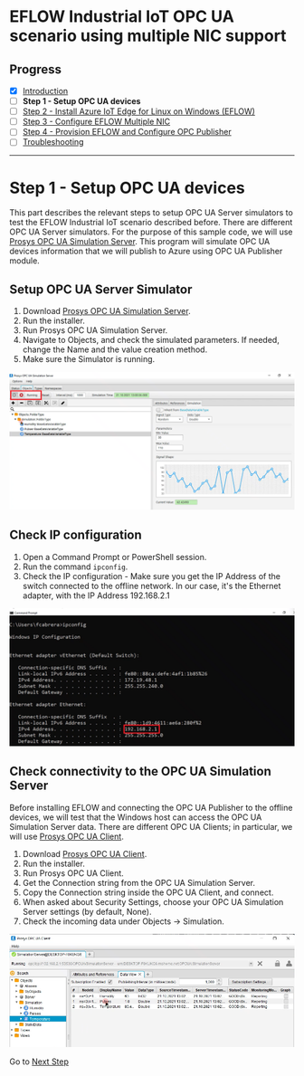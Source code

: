 # EFLOW Industrial IoT OPC UA scenario using multiple NIC support
## Progress

- [x] [Introduction](../README.md)  
- [ ] **Step 1 - Setup OPC UA devices** 
- [ ] [Step 2 - Install Azure IoT Edge for Linux on Windows (EFLOW)](./Install%20Azure%20IoT%20Edge%20for%20Linux%20on%20Windows.MD)  
- [ ] [Step 3 - Configure EFLOW Multiple NIC](./Configure%20EFLOW%20Multiple%20NIC.MD)  
- [ ] [Step 4 - Provision EFLOW and Configure OPC Publisher](./Provision%20EFLOW%20and%20Configure%20OPC%20Publisher.MD)  
- [ ] [Troubleshooting](./Troubleshooting.MD)  
---

# Step 1 - Setup OPC UA devices
This part describes the relevant steps to setup OPC UA Server simulators to test the EFLOW Industrial IoT scenario described before. There are different OPC UA Server simulators. For the purpose of this sample code, we will use [Prosys OPC UA Simulation Server](https://www.prosysopc.com/products/opc-ua-simulation-server/). This program will simulate OPC UA devices information that we will publish to Azure using OPC UA Publisher module. 

## Setup OPC UA Server Simulator
1. Download [Prosys OPC UA Simulation Server](https://www.prosysopc.com/products/opc-ua-simulation-server/evaluate/).
2. Run the installer.
3. Run Prosys OPC UA Simulation Server.
4. Navigate to Objects, and check the simulated parameters. If needed, change the Name and the value creation method.
5. Make sure the Simulator is running.

![OPC UA Simlulation Server](./../Images/Prosys-OPC-UA-Simulator.png)

## Check IP configuration
1. Open a Command Prompt or PowerShell session.
2. Run the command `ipconfig`.
3. Check the IP configuration - Make sure you get the IP Address of the switch connected to the offline network. In our case, it's the Ethernet adapter, with the IP Address 192.168.2.1

![OPC UA Device IP](./../Images/OPC-UA-IP.png)

## Check connectivity to the OPC UA Simulation Server
Before installing EFLOW and connecting the OPC UA Publisher to the offline devices, we will test that the Windows host can access the OPC UA Simulation Server data. There are different OPC UA Clients; in particular, we will use [Prosys OPC UA Client](https://downloads.prosysopc.com/opc-ua-client-downloads.php). 

1. Download [Prosys OPC UA Client](https://www.prosysopc.com/opcua/apps/JavaClient/dist/3.2.0-328/prosys-opc-ua-client-3.2.0-328.exe).
2. Run the installer.
3. Run Prosys OPC UA Client.
4. Get the Connection string from the OPC UA Simulation Server.
5. Copy the Connection string inside the OPC UA Client, and connect.
6. When asked about Security Settings, choose your OPC UA Simulation Server settings (by default, None).
7. Check the incoming data under Objects -> Simulation.


![OPC UA Client](./../Images/Prosys-OPC-UA-Client.png)

 Go to [Next Step](./Install%20Azure%20IoT%20Edge%20for%20Linux%20on%20Windows.MD)  
